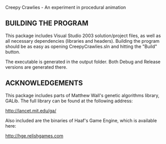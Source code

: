 Creepy Crawlies - An experiment in procedural animation

## BUILDING THE PROGRAM

This package includes Visual Studio 2003 solution/project files, as well as all
necessary dependencies (libraries and headers). Building the program should be
as easy as opening CreepyCrawlies.sln and hitting the "Build" button.

The executable is generated in the output folder. Both Debug and Release
versions are generated there. 

## ACKNOWLEDGEMENTS

This package includes parts of Matthew Wall's genetic algorithms library, GALib.
The full library can be found at the following address:

http://lancet.mit.edu/ga/

Also included are the binaries of Haaf's Game Engine, which is available here:

http://hge.relishgames.com
